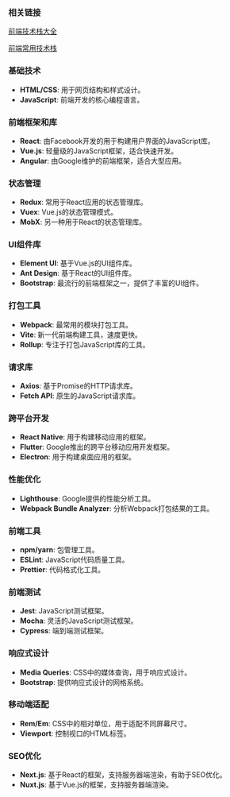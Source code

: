 ### 相关链接
[前端技术栈大全](https://segmentfault.com/a/1190000039085521)

[前端常用技术栈](https://blog.csdn.net/renqq001/article/details/141950011)

### 基础技术

- **HTML/CSS**: 用于网页结构和样式设计。
- **JavaScript**: 前端开发的核心编程语言。

### 前端框架和库

- **React**: 由Facebook开发的用于构建用户界面的JavaScript库。
- **Vue.js**: 轻量级的JavaScript框架，适合快速开发。
- **Angular**: 由Google维护的前端框架，适合大型应用。

### 状态管理

- **Redux**: 常用于React应用的状态管理库。
- **Vuex**: Vue.js的状态管理模式。
- **MobX**: 另一种用于React的状态管理库。

### UI组件库

- **Element UI**: 基于Vue.js的UI组件库。
- **Ant Design**: 基于React的UI组件库。
- **Bootstrap**: 最流行的前端框架之一，提供了丰富的UI组件。

### 打包工具

- **Webpack**: 最常用的模块打包工具。
- **Vite**: 新一代前端构建工具，速度更快。
- **Rollup**: 专注于打包JavaScript库的工具。

### 请求库

- **Axios**: 基于Promise的HTTP请求库。
- **Fetch API**: 原生的JavaScript请求库。

### 跨平台开发

- **React Native**: 用于构建移动应用的框架。
- **Flutter**: Google推出的跨平台移动应用开发框架。
- **Electron**: 用于构建桌面应用的框架。

### 性能优化

- **Lighthouse**: Google提供的性能分析工具。
- **Webpack Bundle Analyzer**: 分析Webpack打包结果的工具。

### 前端工具

- **npm/yarn**: 包管理工具。
- **ESLint**: JavaScript代码质量工具。
- **Prettier**: 代码格式化工具。

### 前端测试

- **Jest**: JavaScript测试框架。
- **Mocha**: 灵活的JavaScript测试框架。
- **Cypress**: 端到端测试框架。

### 响应式设计

- **Media Queries**: CSS中的媒体查询，用于响应式设计。
- **Bootstrap**: 提供响应式设计的网格系统。

### 移动端适配

- **Rem/Em**: CSS中的相对单位，用于适配不同屏幕尺寸。
- **Viewport**: 控制视口的HTML标签。

### SEO优化

- **Next.js**: 基于React的框架，支持服务器端渲染，有助于SEO优化。
- **Nuxt.js**: 基于Vue.js的框架，支持服务器端渲染。

